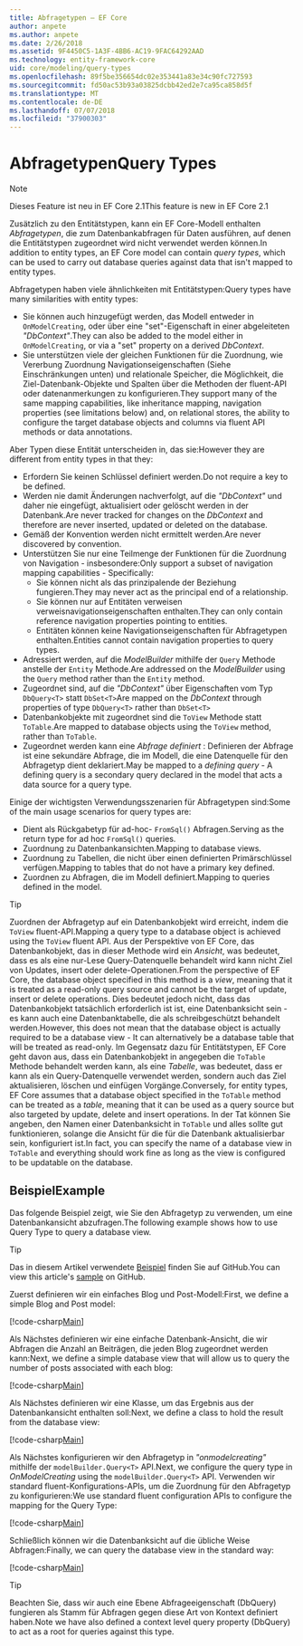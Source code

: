 ```yaml
---
title: Abfragetypen – EF Core
author: anpete
ms.author: anpete
ms.date: 2/26/2018
ms.assetid: 9F4450C5-1A3F-4BB6-AC19-9FAC64292AAD
ms.technology: entity-framework-core
uid: core/modeling/query-types
ms.openlocfilehash: 89f5be356654dc02e353441a83e34c90fc727593
ms.sourcegitcommit: fd50ac53b93a03825dcbb42ed2e7ca95ca858d5f
ms.translationtype: MT
ms.contentlocale: de-DE
ms.lasthandoff: 07/07/2018
ms.locfileid: "37900303"
---
```

# <a name="query-types"></a><span data-ttu-id="629b2-102">Abfragetypen</span><span class="sxs-lookup"><span data-stu-id="629b2-102">Query Types</span></span>
> [!NOTE]
> <span data-ttu-id="629b2-103">Dieses Feature ist neu in EF Core 2.1</span><span class="sxs-lookup"><span data-stu-id="629b2-103">This feature is new in EF Core 2.1</span></span>

<span data-ttu-id="629b2-104">Zusätzlich zu den Entitätstypen, kann ein EF Core-Modell enthalten _Abfragetypen_, die zum Datenbankabfragen für Daten ausführen, auf denen die Entitätstypen zugeordnet wird nicht verwendet werden können.</span><span class="sxs-lookup"><span data-stu-id="629b2-104">In addition to entity types, an EF Core model can contain _query types_, which can be used to carry out database queries against data that isn't mapped to entity types.</span></span>

<span data-ttu-id="629b2-105">Abfragetypen haben viele ähnlichkeiten mit Entitätstypen:</span><span class="sxs-lookup"><span data-stu-id="629b2-105">Query types have many similarities with entity types:</span></span>

- <span data-ttu-id="629b2-106">Sie können auch hinzugefügt werden, das Modell entweder in `OnModelCreating`, oder über eine "set"-Eigenschaft in einer abgeleiteten _"DbContext"_.</span><span class="sxs-lookup"><span data-stu-id="629b2-106">They can also be added to the model either in `OnModelCreating`, or via a "set" property on a derived _DbContext_.</span></span>
- <span data-ttu-id="629b2-107">Sie unterstützen viele der gleichen Funktionen für die Zuordnung, wie Vererbung Zuordnung Navigationseigenschaften (Siehe Einschränkungen unten) und relationale Speicher, die Möglichkeit, die Ziel-Datenbank-Objekte und Spalten über die Methoden der fluent-API oder datenanmerkungen zu konfigurieren.</span><span class="sxs-lookup"><span data-stu-id="629b2-107">They support many of the same mapping capabilities, like inheritance mapping, navigation properties (see limitations below) and, on relational stores, the ability to configure the target database objects and columns via fluent API methods or data annotations.</span></span>

<span data-ttu-id="629b2-108">Aber Typen diese Entität unterscheiden in, das sie:</span><span class="sxs-lookup"><span data-stu-id="629b2-108">However they are different from entity types in that they:</span></span>

- <span data-ttu-id="629b2-109">Erfordern Sie keinen Schlüssel definiert werden.</span><span class="sxs-lookup"><span data-stu-id="629b2-109">Do not require a key to be defined.</span></span>
- <span data-ttu-id="629b2-110">Werden nie damit Änderungen nachverfolgt, auf die _"DbContext"_ und daher nie eingefügt, aktualisiert oder gelöscht werden in der Datenbank.</span><span class="sxs-lookup"><span data-stu-id="629b2-110">Are never tracked for changes on the _DbContext_ and therefore are never inserted, updated or deleted on the database.</span></span>
- <span data-ttu-id="629b2-111">Gemäß der Konvention werden nicht ermittelt werden.</span><span class="sxs-lookup"><span data-stu-id="629b2-111">Are never discovered by convention.</span></span>
- <span data-ttu-id="629b2-112">Unterstützen Sie nur eine Teilmenge der Funktionen für die Zuordnung von Navigation - insbesondere:</span><span class="sxs-lookup"><span data-stu-id="629b2-112">Only support a subset of navigation mapping capabilities - Specifically:</span></span>
  - <span data-ttu-id="629b2-113">Sie können nicht als das prinzipalende der Beziehung fungieren.</span><span class="sxs-lookup"><span data-stu-id="629b2-113">They may never act as the principal end of a relationship.</span></span>
  - <span data-ttu-id="629b2-114">Sie können nur auf Entitäten verweisen verweisnavigationseigenschaften enthalten.</span><span class="sxs-lookup"><span data-stu-id="629b2-114">They can only contain reference navigation properties pointing to entities.</span></span>
  - <span data-ttu-id="629b2-115">Entitäten können keine Navigationseigenschaften für Abfragetypen enthalten.</span><span class="sxs-lookup"><span data-stu-id="629b2-115">Entities cannot contain navigation properties to query types.</span></span>
- <span data-ttu-id="629b2-116">Adressiert werden, auf die _ModelBuilder_ mithilfe der `Query` Methode anstelle der `Entity` Methode.</span><span class="sxs-lookup"><span data-stu-id="629b2-116">Are addressed on the _ModelBuilder_ using the `Query` method rather than the `Entity` method.</span></span>
- <span data-ttu-id="629b2-117">Zugeordnet sind, auf die _"DbContext"_ über Eigenschaften vom Typ `DbQuery<T>` statt `DbSet<T>`</span><span class="sxs-lookup"><span data-stu-id="629b2-117">Are mapped on the _DbContext_ through properties of type `DbQuery<T>` rather than `DbSet<T>`</span></span>
- <span data-ttu-id="629b2-118">Datenbankobjekte mit zugeordnet sind die `ToView` Methode statt `ToTable`.</span><span class="sxs-lookup"><span data-stu-id="629b2-118">Are mapped to database objects using the `ToView` method, rather than `ToTable`.</span></span>
- <span data-ttu-id="629b2-119">Zugeordnet werden kann eine _Abfrage definiert_ : Definieren der Abfrage ist eine sekundäre Abfrage, die im Modell, die eine Datenquelle für den Abfragetyp dient deklariert.</span><span class="sxs-lookup"><span data-stu-id="629b2-119">May be mapped to a _defining query_ - A defining query is a secondary query declared in the model that acts a data source for a query type.</span></span>

<span data-ttu-id="629b2-120">Einige der wichtigsten Verwendungsszenarien für Abfragetypen sind:</span><span class="sxs-lookup"><span data-stu-id="629b2-120">Some of the main usage scenarios for query types are:</span></span>

- <span data-ttu-id="629b2-121">Dient als Rückgabetyp für ad-hoc- `FromSql()` Abfragen.</span><span class="sxs-lookup"><span data-stu-id="629b2-121">Serving as the return type for ad hoc `FromSql()` queries.</span></span>
- <span data-ttu-id="629b2-122">Zuordnung zu Datenbankansichten.</span><span class="sxs-lookup"><span data-stu-id="629b2-122">Mapping to database views.</span></span>
- <span data-ttu-id="629b2-123">Zuordnung zu Tabellen, die nicht über einen definierten Primärschlüssel verfügen.</span><span class="sxs-lookup"><span data-stu-id="629b2-123">Mapping to tables that do not have a primary key defined.</span></span>
- <span data-ttu-id="629b2-124">Zuordnen zu Abfragen, die im Modell definiert.</span><span class="sxs-lookup"><span data-stu-id="629b2-124">Mapping to queries defined in the model.</span></span>

> [!TIP]
> <span data-ttu-id="629b2-125">Zuordnen der Abfragetyp auf ein Datenbankobjekt wird erreicht, indem die `ToView` fluent-API.</span><span class="sxs-lookup"><span data-stu-id="629b2-125">Mapping a query type to a database object is achieved using the `ToView` fluent API.</span></span> <span data-ttu-id="629b2-126">Aus der Perspektive von EF Core, das Datenbankobjekt, das in dieser Methode wird ein _Ansicht_, was bedeutet, dass es als eine nur-Lese Query-Datenquelle behandelt wird kann nicht Ziel von Updates, insert oder delete-Operationen.</span><span class="sxs-lookup"><span data-stu-id="629b2-126">From the perspective of EF Core, the database object specified in this method is a _view_, meaning that it is treated as a read-only query source and cannot be the target of update, insert or delete operations.</span></span> <span data-ttu-id="629b2-127">Dies bedeutet jedoch nicht, dass das Datenbankobjekt tatsächlich erforderlich ist ist, eine Datenbanksicht sein - es kann auch eine Datenbanktabelle, die als schreibgeschützt behandelt werden.</span><span class="sxs-lookup"><span data-stu-id="629b2-127">However, this does not mean that the database object is actually required to be a database view - It can alternatively be a database table that will be treated as read-only.</span></span> <span data-ttu-id="629b2-128">Im Gegensatz dazu für Entitätstypen, EF Core geht davon aus, dass ein Datenbankobjekt in angegeben die `ToTable` Methode behandelt werden kann, als eine _Tabelle_, was bedeutet, dass er kann als ein Query-Datenquelle verwendet werden, sondern auch das Ziel aktualisieren, löschen und einfügen Vorgänge.</span><span class="sxs-lookup"><span data-stu-id="629b2-128">Conversely, for entity types, EF Core assumes that a database object specified in the `ToTable` method can be treated as a _table_, meaning that it can be used as a query source but also targeted by update, delete and insert operations.</span></span> <span data-ttu-id="629b2-129">In der Tat können Sie angeben, den Namen einer Datenbanksicht in `ToTable` und alles sollte gut funktionieren, solange die Ansicht für die für die Datenbank aktualisierbar sein, konfiguriert ist.</span><span class="sxs-lookup"><span data-stu-id="629b2-129">In fact, you can specify the name of a database view in `ToTable` and everything should work fine as long as the view is configured to be updatable on the database.</span></span>

## <a name="example"></a><span data-ttu-id="629b2-130">Beispiel</span><span class="sxs-lookup"><span data-stu-id="629b2-130">Example</span></span>

<span data-ttu-id="629b2-131">Das folgende Beispiel zeigt, wie Sie den Abfragetyp zu verwenden, um eine Datenbankansicht abzufragen.</span><span class="sxs-lookup"><span data-stu-id="629b2-131">The following example shows how to use Query Type to query a database view.</span></span>

> [!TIP]
> <span data-ttu-id="629b2-132">Das in diesem Artikel verwendete [Beispiel](https://github.com/aspnet/EntityFrameworkCore/tree/dev/samples/QueryTypes) finden Sie auf GitHub.</span><span class="sxs-lookup"><span data-stu-id="629b2-132">You can view this article's [sample](https://github.com/aspnet/EntityFrameworkCore/tree/dev/samples/QueryTypes) on GitHub.</span></span>

<span data-ttu-id="629b2-133">Zuerst definieren wir ein einfaches Blog und Post-Modell:</span><span class="sxs-lookup"><span data-stu-id="629b2-133">First, we define a simple Blog and Post model:</span></span>

[!code-csharp[Main](../../../efcore-repo/samples/QueryTypes/Program.cs#Entities)]

<span data-ttu-id="629b2-134">Als Nächstes definieren wir eine einfache Datenbank-Ansicht, die wir Abfragen die Anzahl an Beiträgen, die jeden Blog zugeordnet werden kann:</span><span class="sxs-lookup"><span data-stu-id="629b2-134">Next, we define a simple database view that will allow us to query the number of posts associated with each blog:</span></span>

[!code-csharp[Main](../../../efcore-repo/samples/QueryTypes/Program.cs#View)]

<span data-ttu-id="629b2-135">Als Nächstes definieren wir eine Klasse, um das Ergebnis aus der Datenbankansicht enthalten soll:</span><span class="sxs-lookup"><span data-stu-id="629b2-135">Next, we define a class to hold the result from the database view:</span></span>

[!code-csharp[Main](../../../efcore-repo/samples/QueryTypes/Program.cs#QueryType)]

<span data-ttu-id="629b2-136">Als Nächstes konfigurieren wir den Abfragetyp in _"onmodelcreating"_ mithilfe der `modelBuilder.Query<T>` API.</span><span class="sxs-lookup"><span data-stu-id="629b2-136">Next, we configure the query type in _OnModelCreating_ using the `modelBuilder.Query<T>` API.</span></span>
<span data-ttu-id="629b2-137">Verwenden wir standard fluent-Konfigurations-APIs, um die Zuordnung für den Abfragetyp zu konfigurieren:</span><span class="sxs-lookup"><span data-stu-id="629b2-137">We use standard fluent configuration APIs to configure the mapping for the Query Type:</span></span>

[!code-csharp[Main](../../../efcore-repo/samples/QueryTypes/Program.cs#Configuration)]

<span data-ttu-id="629b2-138">Schließlich können wir die Datenbanksicht auf die übliche Weise Abfragen:</span><span class="sxs-lookup"><span data-stu-id="629b2-138">Finally, we can query the database view in the standard way:</span></span>

[!code-csharp[Main](../../../efcore-repo/samples/QueryTypes/Program.cs#Query)]

> [!TIP]
> <span data-ttu-id="629b2-139">Beachten Sie, dass wir auch eine Ebene Abfrageeigenschaft (DbQuery) fungieren als Stamm für Abfragen gegen diese Art von Kontext definiert haben.</span><span class="sxs-lookup"><span data-stu-id="629b2-139">Note we have also defined a context level query property (DbQuery) to act as a root for queries against this type.</span></span>
